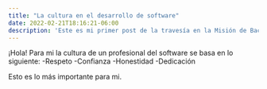 ```yaml
---
title: "La cultura en el desarrollo de software"
date: 2022-02-21T18:16:21-06:00
description: 'Este es mi primer post de la travesía en la Misión de Backend con Node JS de Launch X.'
---
```


¡Hola!
Para mi la cultura de un profesional del software se basa en lo siguiente:
-Respeto
-Confianza
-Honestidad
-Dedicación

Esto es lo más importante para mi.
